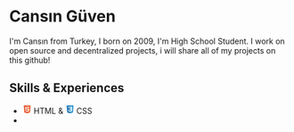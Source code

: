 # Cansın Güven
I'm Cansın from Turkey, I born on 2009, I'm High School Student. I work on open source and decentralized projects, i will share all of my projects on this github!
## Skills & Experiences
+ <img src="https://github.com/cansincode/cansincode/blob/f3d0f2b96348dc1be122755b60dbe94bb0c783b3/icons/html.png"> HTML & <img src="https://github.com/cansincode/cansincode/blob/f3d0f2b96348dc1be122755b60dbe94bb0c783b3/icons/css.png"> CSS
+ 
